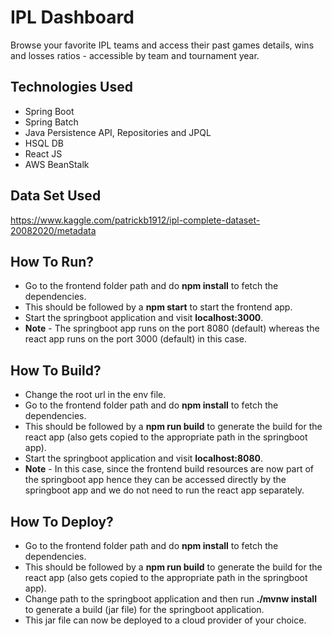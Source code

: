 # IPL Dashboard

Browse your favorite IPL teams and access their past games details, wins and losses ratios - accessible by team and tournament year.

## Technologies Used

* Spring Boot
* Spring Batch
* Java Persistence API, Repositories and JPQL
* HSQL DB
* React JS
* AWS BeanStalk

## Data Set Used
https://www.kaggle.com/patrickb1912/ipl-complete-dataset-20082020/metadata

## How To Run?
- Go to the frontend folder path and do **npm install** to fetch the dependencies.
- This should be followed by a **npm start** to start the frontend app.
- Start the springboot application and visit **localhost:3000**.
- **Note** - The springboot app runs on the port 8080 (default) whereas the react app runs on the port 3000 (default) in this case.

## How To Build?
- Change the root url in the env file.
- Go to the frontend folder path and do **npm install** to fetch the dependencies.
- This should be followed by a **npm run build** to generate the build for the react app (also gets copied to the appropriate path in the springboot app).
- Start the springboot application and visit **localhost:8080**.
- **Note** - In this case, since the frontend build resources are now part of the springboot app hence they can be accessed directly by the springboot app and we do not need to run the react app separately.

## How To Deploy?
- Go to the frontend folder path and do **npm install** to fetch the dependencies.
- This should be followed by a **npm run build** to generate the build for the react app (also gets copied to the appropriate path in the springboot app).
- Change path to the springboot application and then run **./mvnw install** to generate a build (jar file) for the springboot application.
- This jar file can now be deployed to a cloud provider of your choice.